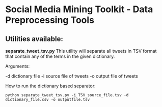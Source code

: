 # Social Media Mining Toolkit - Data Preprocessing Tools

## Utilities available:

**separate_tweet_tsv.py** This utility will separate all tweets in TSV format that contain any of the terms in the given dictionary.

Arguments: 

-d dictionary file
-i source file of tweets
-o output file of tweets

How to run the dictionary based separator:
```
python separate_tweet_tsv.py -i TSV_source_file.tsv -d dictionary_file.csv -o outputfile.tsv
```
